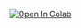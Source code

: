 <a href="https://colab.research.google.com/github/Chakazul/Lenia/blob/master/Jupyter/Lenia.ipynb" target="_parent\"><img src="https://colab.research.google.com/assets/colab-badge.svg" alt="Open In Colab"/></a>
